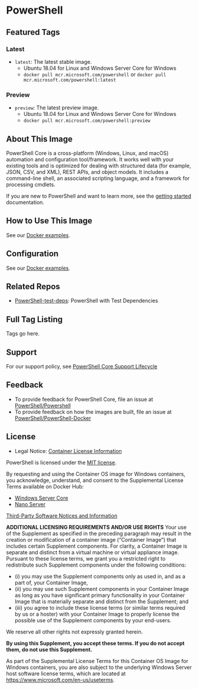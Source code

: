 # PowerShell

## Featured Tags

### Latest

- `latest`: The latest stable image.
  - Ubuntu 18.04 for Linux and Windows Server Core for Windows
  - `docker pull mcr.microsoft.com/powershell` or `docker pull mcr.microsoft.com/powershell:latest`

### Preview

- `preview`: The latest preview image.
  - Ubuntu 18.04 for Linux and Windows Server Core for Windows
  - `docker pull mcr.microsoft.com/powershell:preview`

## About This Image

PowerShell Core is a cross-platform (Windows, Linux, and macOS) automation and configuration tool/framework.
It works well with your existing tools and is optimized
for dealing with structured data (for example, JSON, CSV, and XML), REST APIs, and object models.
It includes a command-line shell, an associated scripting language, and a framework for processing cmdlets.

If you are new to PowerShell and want to learn more, see the [getting started][] documentation.

[getting started]: https://github.com/PowerShell/PowerShell/tree/master/docs/learning-powershell

## How to Use This Image

See our [Docker examples](https://github.com/PowerShell/PowerShell-Docker#examples).

## Configuration

See our [Docker examples](https://github.com/PowerShell/PowerShell-Docker#examples).

## Related Repos

- [PowerShell-test-deps](https://store.docker.com/images/microsoft-powershell-test-deps/):
  PowerShell with Test Dependencies

## Full Tag Listing

Tags go here.

## Support

For our support policy, see [PowerShell Core Support Lifecycle](https://docs.microsoft.com/powershell/scripting/install/powershell-support-lifecycle?view=powershell-7.1)

## Feedback

- To provide feedback for PowerShell Core,
  file an issue at [PowerShell/Powershell](https://github.com/PowerShell/PowerShell/issues/new/choose)
- To provide feedback on how the images are built,
  file an issue at [PowerShell/PowerShell-Docker](https://github.com/PowerShell/PowerShell-Docker/issues/new/choose)

## License
- Legal Notice: [Container License Information](https://aka.ms/mcr/osslegalnotice)


PowerShell is licensed under the [MIT license][].

[MIT license]: https://github.com/PowerShell/PowerShell/tree/master/LICENSE.txt

By requesting and using the Container OS image for Windows containers, you acknowledge, understand,
and consent to the Supplemental License Terms available on Docker Hub:

- [Windows Server Core](https://hub.docker.com/_/microsoft-windows-servercore)
- [Nano Server](https://hub.docker.com/_/microsoft-windows-nanoserver)

[Third-Party Software Notices and Information](https://github.com/PowerShell/PowerShell/blob/master/ThirdPartyNotices.txt)

**ADDITIONAL LICENSING REQUIREMENTS AND/OR USE RIGHTS**
Your use of the Supplement as specified in the preceding paragraph may result in the creation or
modification of a container image (“Container Image”) that includes certain Supplement components.
For clarity, a Container Image is separate and distinct from a virtual machine or virtual appliance image.
Pursuant to these license terms,
we grant you a restricted right to redistribute such Supplement components under the following conditions:

- (i) you may use the Supplement components only as used in, and as a part of, your Container Image,
- (ii) you may use such Supplement components in your Container Image as long as you have significant
  primary functionality in your Container Image that is materially separate and
  distinct from the Supplement; and
- (iii) you agree to include these license terms (or similar terms required by us or a hoster) with your
  Container Image to properly license the possible use of the Supplement components by your end-users.

We reserve all other rights not expressly granted herein.

**By using this Supplement, you accept these terms. If you do not accept them, do not use this Supplement.**

As part of the Supplemental License Terms for this Container OS Image for Windows containers,
you are also subject to the underlying Windows Server host software license terms,
which are located at https://www.microsoft.com/en-us/useterms.

